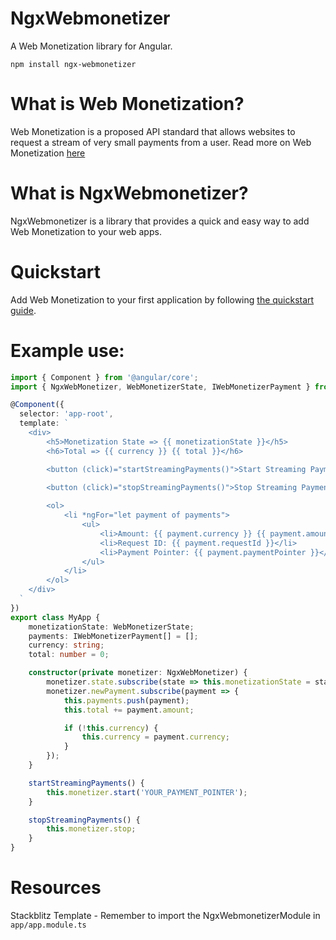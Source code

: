 # NgxWebmonetizer
A Web Monetization library for Angular.

```
npm install ngx-webmonetizer
```

# What is Web Monetization?
Web Monetization is a proposed API standard that allows websites to request a stream of very small payments from a user. Read more on Web Monetization [here](https://webmonetization.org/docs/explainer)

# What is NgxWebmonetizer?
NgxWebmonetizer is a library that provides a quick and easy way to add Web Monetization to your web apps.

# Quickstart
Add Web Monetization to your first application by following [the quickstart guide](docs/quickstart.md).

# Example use:
```typescript
import { Component } from '@angular/core';
import { NgxWebMonetizer, WebMonetizerState, IWebMonetizerPayment } from 'ngx-webmonetizer';

@Component({
  selector: 'app-root',
  template: `
    <div>
        <h5>Monetization State => {{ monetizationState }}</h5>
        <h6>Total => {{ currency }} {{ total }}</h6>

        <button (click)="startStreamingPayments()">Start Streaming Payments</button>
        
        <button (click)="stopStreamingPayments()">Stop Streaming Payments</button>

        <ol>
            <li *ngFor="let payment of payments">
                <ul>
                    <li>Amount: {{ payment.currency }} {{ payment.amount }}</li>
                    <li>Request ID: {{ payment.requestId }}</li>
                    <li>Payment Pointer: {{ payment.paymentPointer }}</li>
                </ul>
            </li>
        </ol>
    </div>
  `
})
export class MyApp {
    monetizationState: WebMonetizerState;
    payments: IWebMonetizerPayment[] = [];
    currency: string;
    total: number = 0;

    constructor(private monetizer: NgxWebMonetizer) {
        monetizer.state.subscribe(state => this.monetizationState = state);
        monetizer.newPayment.subscribe(payment => {
            this.payments.push(payment);
            this.total += payment.amount;

            if (!this.currency) {
                this.currency = payment.currency;
            }
        });
    }

    startStreamingPayments() {
        this.monetizer.start('YOUR_PAYMENT_POINTER');
    }

    stopStreamingPayments() {
        this.monetizer.stop;
    }
}

```

# Resources
Stackblitz Template - Remember to import the NgxWebmonetizerModule in `app/app.module.ts`